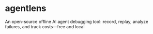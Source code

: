 # agentlens
An open-source offline AI agent debugging tool: record, replay, analyze failures, and track costs—free and local
